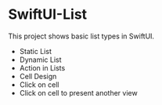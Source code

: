 # SwiftUI-List

This project shows basic list types in SwiftUI.

- Static List
- Dynamic List
- Action in Lists
- Cell Design
- Click on cell
- Click on cell to present another view
